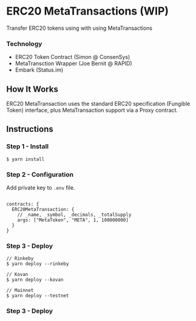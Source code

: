 # ERC20 MetaTransactions (WIP)

Transfer ERC20 tokens using with using MetaTransactions

### Technology

- ERC20 Token Contract (Simon @ ConsenSys)
- MetaTransction Wrapper (Joe Bernit @ RAPID)
- Embark (Status.im)

## How It Works

ERC20 MetaTransaction uses the standard ERC20 specification (Fungible Token) interface, plus MetaTransaction support via a Proxy contract.

## Instructions

### Step 1 - Install

```
$ yarn install
```

### Step 2 - Configuration

Add private key to `.env` file.

```

contracts: {
  ERC20MetaTransaction: {
    // _name, _symbol, _decimals, _totalSupply
    args: ["MetaToken", "META", 1, 100000000]
  }
}

```

### Step 3 - Deploy

```
// Rinkeby
$ yarn deploy --rinkeby

// Kovan
$ yarn deploy --kovan

// Mainnet
$ yarn deploy --testnet
```

### Step 3 - Deploy
